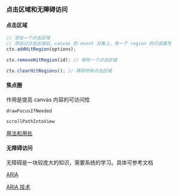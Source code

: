 ### 点击区域和无障碍访问

#### 点击区域

```javascript
// 添加一个点击区域
// 添加过点击区域后，canvas 的 event 对象上，有一个 region 的只读属性
ctx.addHitRegion(options);

ctx.removeHitRegion(id); // 移除一个点击区域

ctx.clearHitRegions(); // 移除所有点击区域
```

#### 焦点圈

作用是提高 canvas 内容的可访问性

`drawFocusIfNeeded`

`scrollPathIntoView`

[用法和用处](https://www.canvasapi.cn/CanvasRenderingContext2D/drawFocusIfNeeded)

#### 无障碍访问

无障碍是一块较庞大的知识，需要系统的学习。具体可参考文档

[ARIA](https://developer.mozilla.org/en-US/docs/Web/Accessibility/ARIA)

[ARIA 技术](https://developer.mozilla.org/en-US/docs/Web/Accessibility/ARIA/ARIA_Techniques)
